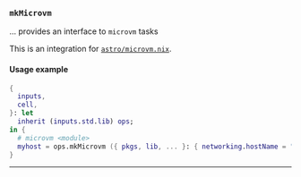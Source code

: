 ### `mkMicrovm`

... provides an interface to `microvm` tasks

This is an integration for [`astro/microvm.nix`][microvm].

#### Usage example

```nix
{
  inputs,
  cell,
}: let
  inherit (inputs.std.lib) ops;
in {
  # microvm <module>
  myhost = ops.mkMicrovm ({ pkgs, lib, ... }: { networking.hostName = "microvms-host";});
}
```

---

[microvm]: https://github.com/astro/microvm.nix
